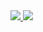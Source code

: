 <!--
**censodev/censodev** is a ✨ _special_ ✨ repository because its `README.md` (this file) appears on your GitHub profile.

Here are some ideas to get you started:

- 🔭 I’m currently working on ...
- 🌱 I’m currently learning ...
- 👯 I’m looking to collaborate on ...
- 🤔 I’m looking for help with ...
- 💬 Ask me about ...
- 📫 How to reach me: ...
- 😄 Pronouns: ...
- ⚡ Fun fact: ...
-->

<a href="https://gitstalk.netlify.app/censodev">
  <img src="https://github-readme-stats.vercel.app/api?username=censodev&count_private=true&show_icons=true">
  <img src="https://github-readme-stats.vercel.app/api/top-langs/?username=censodev&hide=html,css">
</a
  
